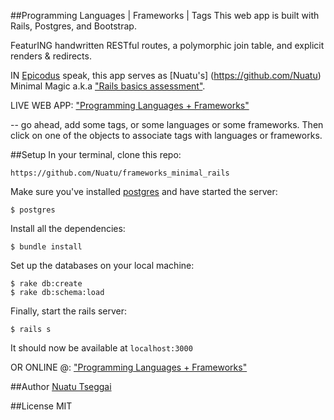 ##Programming Languages | Frameworks | Tags
This web app is built with Rails, Postgres, and Bootstrap.

FeaturING handwritten RESTful routes, a polymorphic join table, and explicit renders & redirects.

IN [Epicodus](http://www.epicodus.com/) speak, this app serves as [Nuatu's] (https://github.com/Nuatu) Minimal Magic a.k.a ["Rails basics assessment"](http://www.learnhowtoprogram.com/lessons/rails-basics-assessment).

LIVE WEB APP: ["Programming Languages + Frameworks"](http://languages-tags-frameworks.herokuapp.com/#)

-- go ahead, add some tags, or some languages or some frameworks. Then click on one of the objects to associate tags with languages or frameworks.

##Setup
In your terminal, clone this repo:

```console
https://github.com/Nuatu/frameworks_minimal_rails
```

Make sure you've installed [postgres](http://www.postgresql.org/download/) and have started the server:

```console
$ postgres
```

Install all the dependencies:

```console
$ bundle install
```

Set up the databases on your local machine:

```console
$ rake db:create
$ rake db:schema:load
```

Finally, start the rails server:

```console
$ rails s
```
It should now be available at `localhost:3000`

OR ONLINE @: ["Programming Languages + Frameworks"](http://languages-tags-frameworks.herokuapp.com/#)


##Author
[Nuatu Tseggai](http://www.linkedin.com/in/nuatu)

##License
MIT
